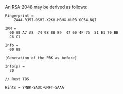 
An RSA-2048 may be derived as follows:

~~~~
Fingerprint =
    ZAAA-RJ5I-OSMI-X2KH-MBHX-KUPB-OC54-NQI

IKM =
  00 08 A7 A8  74 98 8B E9  47 60 4F 75  51 E1 70 BB
  C6 C1

Info =
  00 08

[Generation of the PRK as before]

Info(p) =
  70

// Rest TBS

Hints = YMBK-SAQC-GMFT-SAAA
~~~~

